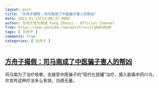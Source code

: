 ```yaml
---
layout: post
title: "方舟子揭假：司马南成了中医骗子害人的帮凶"
date: 2023-01-13T13:00:37.000Z
author: 方舟子官方频道 Fang Zhouzi - Official Channel
from: https://www.youtube.com/watch?v=vjtgKAEdOqM
tags: [ 方舟子 ]
comments: True
categories: [ 方舟子 ]
---
```

<!--1673614837000-->
[方舟子揭假：司马南成了中医骗子害人的帮凶](https://www.youtube.com/watch?v=vjtgKAEdOqM)
------

<div>
司马南为了治疗咳嗽，去接受中医骗子的“现代化拔罐”治疗，摄入剧毒中药川乌，并宣传这种疗法多么有效、功德无量。
</div>
